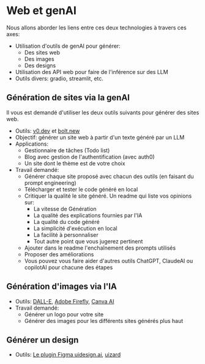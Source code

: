 # Web et genAI

Nous allons aborder les liens entre ces deux technologies à travers ces axes:

- Utilisation d'outils de genAI pour générer:
    - Des sites web
    - Des images
    - Des designs
- Utilisation des API web pour faire de l'inférence sur des LLM
- Outils divers: gradio, streamlit, etc.

## Génération de sites via la genAI

Il vous est demandé d'utiliser les deux outils suivants pour générer des sites web.

- Outils: [v0.dev](https://v0.dev/) et [bolt.new](https://bolt.new/)
- Objectif: générer un site web à partir d'un texte généré par un LLM
- Applications:
    - Gestionnaire de tâches (Todo list)
    - Blog avec gestion de l'authentification (avec auth0)
    - Un site dont le thème est de votre choix
- Travail demandé:
    - Générer chaque site proposé avec chacun des outils (en faisant du prompt engineering)
    - Télécharger et tester le code généré en local
    - Critiquer la qualité le site généré. Un readme qui liste vos opinions sur:
        - La vitesse de Génération
        - La qualité des explications fournies par l'IA
        - La qualité du code généré
        - La simplicité d'exécution en local
        - La facilité à personnaliser
        - Tout autre point que vous jugerez pertinent
    - Ajouter dans le readme l'enchaînement des prompts utilisés
    - Proposer des améliorations
    - Vous pouvez vous faire aider d'autres outils ChatGPT, ClaudeAI ou copilotAI pour chacune des étapes

## Génération d'images via l'IA

- Outils: [DALL-E](https://openai.com/dall-e/), [Adobe Firefly](https://firefly.adobe.com/), [Canva AI](https://www.canva.com/fr_fr/generateur-image-ia/)
- Travail demandé: 
    - Générer un logo pour votre site
    - Générer des images pour les différents sites générés plus haut

## Générer un design

- Outils: [Le plugin Figma uidesign.ai](https://uidesign.ai/), [uizard](https://app.uizard.io/prototypes/generate)